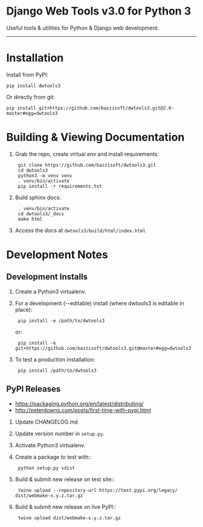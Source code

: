 Django Web Tools v3.0 for Python 3
==================================
Useful tools & utilities for Python & Django web development.


----------


Installation
============
Install from PyPI:

    pip install dwtools3

Or directly from git:

    pip install git+https://github.com/bazzisoft/dwtools3.git@2.0-master#egg=dwtools3


Building & Viewing Documentation
================================
1. Grab the repo, create virtual env and install requirements:

        git clone https://github.com/bazzisoft/dwtools3.git
        cd dwtools3 
        python3 -m venv venv
        . venv/bin/activate
        pip install -r requirements.txt

2. Build sphinx docs:

        . venv/bin/activate
        cd dwtools3/_docs
        make html

3. Access the docs at `dwtools3/build/html/index.html`


Development Notes
=================

Development Installs
--------------------
1. Create a Python3 virtualenv.

2. For a development (--editable) install (where dwtools3 is editable in place):

        pip install -e /path/to/dwtools3

    or:

        pip install -e git+https://github.com/bazzisoft/dwtools3.git@master#egg=dwtools3

3. To test a production installation:

        pip install /path/to/dwtools3


PyPI Releases
-------------
- <https://packaging.python.org/en/latest/distributing/>
- <http://peterdowns.com/posts/first-time-with-pypi.html>

1. Update CHANGELOG.md
2. Update version number in ``setup.py``.
3. Activate Python3 virtualenv.
4. Create a package to test with::

        python setup.py sdist

5. Build & submit new release on test site::

        twine upload --repository-url https://test.pypi.org/legacy/ dist/webmake-x.y.z.tar.gz

6. Build & submit new release on live PyPI::

        twine upload dist/webmake-x.y.z.tar.gz
